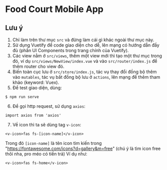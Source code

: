 # Food Court Mobile App
## Lưu ý
1. Chỉ làm trên thư mục `src` và đừng làm cái gì khác ngoài thư mục này.
2. Sử dụng Vuetify để code giao diện cho dễ, lên mạng có hướng dẫn đầy đủ (phần UI Components trong trang chính của Vuetify).
3. Các view nằm ở `src/views`, thêm một view mới thì tạo một thư mục trong đó, ví dụ `src/views/NewView/index.vue` và vào `src/router/index.js` để thêm router cho view đó.
4. Biến toàn cục lưu ở `src/store/index.js`, tác vụ thay đổi đồng bộ thêm vào `mutables`, tác vụ bất đồng bộ lưu ở `actions`, lên mạng để thêm tham khảo (keyword: Vuex).
5. Để test giao diện, dùng:
```
$ npm run serve
```
6. Để gọi http request, sử dụng `axios`:
```
import axios from 'axios'
```
7. Về icon thì ta sẽ dùng tag `v-icon`:
```
<v-icon>fas fs-[icon-name]</v-icon>
```
Trong đó `[icon-name]` là tên icon tìm kiến trong "https://fontawesome.com/icons?d=gallery&m=free" (chú ý là tìm icon free thôi nha, pro méo có tiền trả)
Ví dụ như:
```
<v-icon>fas fs-home</v-icon>
```